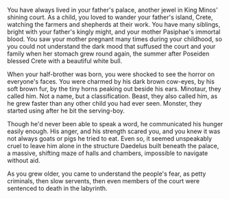 You have always lived in your father's palace, another jewel in King Minos' shining court. As a child, you loved to wander your father's island, Crete, watching the farmers and shepherds at their work. You have many siblings, bright with your father's kingly might, and your mother Pasiphae's immortal blood. You saw your mother pregnant many times during your childhood, so you could not understand the dark mood that suffused the court and your family when her stomach grew round again, the summer after Poseiden blessed Crete with a beautiful white bull. 

When your half-brother was born, you were shocked to see the horror on everyone's faces. You were charmed by his dark brown cow-eyes, by his soft brown fur, by the tiny horns peaking out beside his ears. Minotaur, they called him. Not a name, but a classification. Beast, they also called him, as he grew faster than any other child you had ever seen. Monster, they started using after he bit the serving-boy. 

Though he'd never been able to speak a word, he communicated his hunger easily enough. His anger, and his strength scared you, and you knew it was not always goats or pigs he tried to eat. Even so, it seemed unspeakably cruel to leave him alone in the structure Daedelus built beneath the palace, a massive, shifting maze of halls and chambers, impossible to navigate without aid.

As you grew older, you came to understand the people's fear, as petty criminals, then slow servents, then even members of the court were sentenced to death in the labyrinth. 